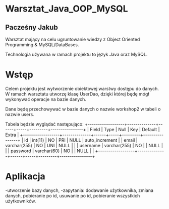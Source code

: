 # Warsztat_Java_OOP_MySQL
## Pacześny Jakub
Warsztat mający na celu ugruntowanie wiedzy z Object Oriented Programming &amp; MySQL/DataBases.

Technologia używana w ramach projektu to język Java oraz MySQL.
# Wstęp
Celem projektu jest wytworzenie obiektowej warstwy dostępu do danych. W ramach warsztatu utworzę klasę UserDao, 
dzięki której będę mógł wykonywać operacje na bazie danych.

Dane będę przechowywać w bazie danych o nazwie workshop2 w tabeli o nazwie users.

Tabela będzie wyglądać następująco:
+------------------+--------------+------+-----+---------+----------------+
| Field            | Type         | Null | Key | Default | Extra          |
+------------------+--------------+------+-----+---------+----------------+
| id               | int(11)      | NO   | PRI | NULL    | auto_increment |
| email            | varchar(255) | NO   | UNI | NULL    |                |
| username         | varchar(255) | NO   |     | NULL    |                |
| password         | varchar(60)  | NO   |     | NULL    |                |
+------------------+--------------+------+-----+---------+----------------+

# Aplikacja
-utworzenie bazy danych,
-zapytania:
    dodawanie użytkownika,
    zmiana danych,
    pobieranie po id,
    usuwanie po id,
    pobieranie wszystkich użytkowników.

